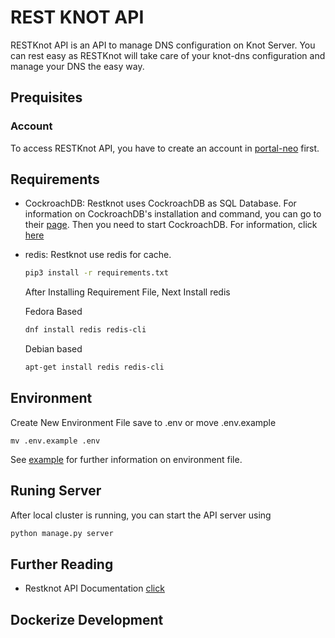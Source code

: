 # REST KNOT API

RESTKnot API is an API to manage DNS configuration on Knot Server. You can rest easy as RESTKnot will take care of your knot-dns configuration and manage your DNS the easy way.

## Prequisites
### Account
To access RESTKnot API, you have to create an account in [portal-neo](https://portal.neo.id/) first. 

## Requirements

- CockroachDB: Restknot uses CockroachDB as SQL Database. For information on CockroachDB's installation and command, you can go to their [page](https://www.cockroachlabs.com/docs/stable/install-cockroachdb-linux.html). Then you need to start CockroachDB. For information, click [here](https://www.cockroachlabs.com/docs/stable/start-a-local-cluster.html)


- redis: Restknot use redis for cache. 

    ``` bash
    pip3 install -r requirements.txt
    ```

    After Installing Requirement File, Next Install redis

    Fedora Based
    ``` bash
    dnf install redis redis-cli
    ```

    Debian based
    ``` bash
    apt-get install redis redis-cli
    ```

## Environment
Create New Environment File save to .env or move .env.example 
```
mv .env.example .env
```

See [example](environment/env.example) for further information on environment file.

## Runing Server
After local cluster is running, you can start the API server using
``` bash
python manage.py server
```
## Further Reading
- Restknot API Documentation [click](docs/markdown/documentation)


## Dockerize Development


